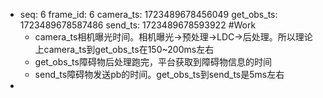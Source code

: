 - seq: 6 frame_id: 6 camera_ts: 1723489678456049 get_obs_ts: 1723489678587486 send_ts: 1723489678593922 #Work
	- camera_ts相机曝光时间。相机曝光->预处理->LDC->后处理。所以理论上camera_ts到get_obs_ts在150~200ms左右
	- get_obs_ts障碍物后处理跑完，平台获取到障碍物信息的时间
	- send_ts障碍物发送pb的时间。get_obs_ts到send_ts是5ms左右
-